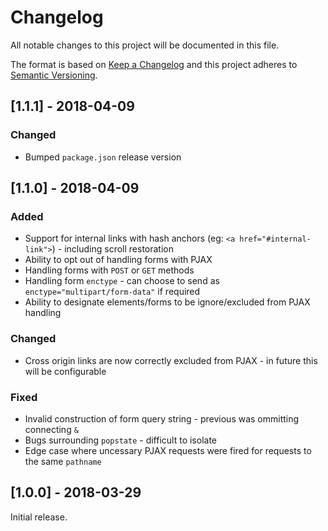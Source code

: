 # Changelog
All notable changes to this project will be documented in this file.

The format is based on [Keep a Changelog](http://keepachangelog.com/en/1.0.0/)
and this project adheres to [Semantic Versioning](http://semver.org/spec/v2.0.0.html).

## [1.1.1] - 2018-04-09

### Changed
* Bumped `package.json` release version

## [1.1.0] - 2018-04-09

### Added
* Support for internal links with hash anchors (eg: `<a href="#internal-link">`) - including scroll restoration
* Ability to opt out of handling forms with PJAX
* Handling forms with `POST` or `GET` methods
* Handling form `enctype` - can choose to send as `enctype="multipart/form-data"` if required
* Ability to designate elements/forms to be ignore/excluded from PJAX handling

### Changed
* Cross origin links are now correctly excluded from PJAX - in future this will be configurable

### Fixed
* Invalid construction of form query string - previous was ommitting connecting `&`
* Bugs surrounding `popstate` - difficult to isolate
* Edge case where uncessary PJAX requests were fired for requests to the same `pathname`

## [1.0.0] - 2018-03-29

Initial release.
